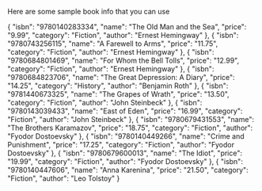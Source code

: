 Here are some sample book info that you can use

{
"isbn": "9780140283334",
"name": "The Old Man and the Sea",
"price": "9.99",
"category": "Fiction",
"author": "Ernest Hemingway"
},
{
"isbn": "9780743256115",
"name": "A Farewell to Arms",
"price": "11.75",
"category": "Fiction",
"author": "Ernest Hemingway"
},
{
"isbn": "9780684801469",
"name": "For Whom the Bell Tolls",
"price": "12.99",
"category": "Fiction",
"author": "Ernest Hemingway"
},
{
"isbn": "9780684823706",
"name": "The Great Depression: A Diary",
"price": "14.25",
"category": "History",
"author": "Benjamin Roth"
},
{
"isbn": "9781440673325",
"name": "The Grapes of Wrath",
"price": "13.50",
"category": "Fiction",
"author": "John Steinbeck"
},
{
"isbn": "9780143039433",
"name": "East of Eden",
"price": "16.99",
"category": "Fiction",
"author": "John Steinbeck"
},
{
"isbn": "9780679431553",
"name": "The Brothers Karamazov",
"price": "18.75",
"category": "Fiction",
"author": "Fyodor Dostoevsky"
},
{
"isbn": "9780140449266",
"name": "Crime and Punishment",
"price": "17.25",
"category": "Fiction",
"author": "Fyodor Dostoevsky"
},
{
"isbn": "9780679600013",
"name": "The Idiot",
"price": "19.99",
"category": "Fiction",
"author": "Fyodor Dostoevsky"
},
{
"isbn": "9780140447606",
"name": "Anna Karenina",
"price": "21.50",
"category": "Fiction",
"author": "Leo Tolstoy"
}
